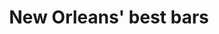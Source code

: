 ---
title: New Orleans' best bars
string_date: "June 30, 2014"
clip_url: http://www.bestofneworleans.com/gambit/NewOrleansBarFinder/Page
image_url: /images/thumbnails/2014-06-30-best-bars.png
image_alt: Best bars in New Orleans
deferred_image: true
description: The online component of Gambit's annual Best Bars issue, presented as an interactive quiz to differentiate between the different types of bars.
repo: https://github.com/ThomasThoren/best-bars-2014
tools: Google Sheets API, JavaScript
---